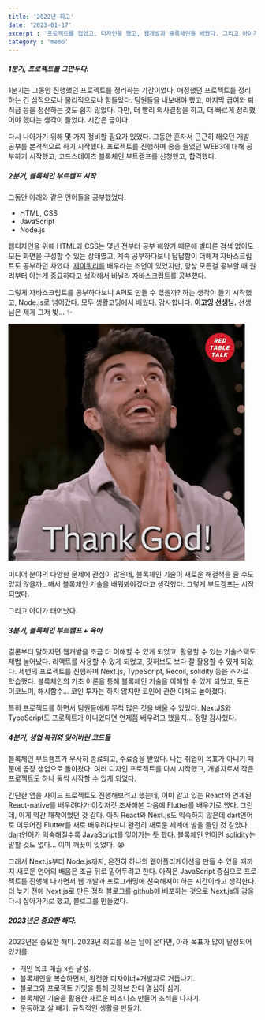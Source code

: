 ```yaml
---
title: '2022년 회고'
date: '2023-01-17'
excerpt : '프로젝트를 접었고, 디자인을 했고, 웹개발과 블록체인을 배웠다. 그리고 아이가 태어났다.'
category : 'memo'
---
```


##### 1분기, 프로젝트를 그만두다.
1분기는 그동안 진행했던 프로젝트를 정리하는 기간이었다. 애정했던 프로젝트를 정리하는 건 심적으로나 물리적으로나 힘들었다. 팀원들을 내보내야 했고, 마지막 급여와 퇴직금 등을 정산하는 것도 쉽지 않았다. 다만, 더 빨리 의사결정을 하고, 더 빠르게 정리했어야 했다는 생각이 들었다. 시간은 금이다.

다시 나아가기 위해 몇 가지 정비할 필요가 있었다. 그동안 혼자서 근근히 해오던 개발 공부를 본격적으로 하기 시작했다. 프로젝트를 진행하며 종종 들었던 WEB3에 대해 공부하기 시작했고, 코드스테이츠 블록체인 부트캠프를 신청했고, 합격했다.

##### 2분기, 블록체인 부트캠프 시작
그동안 아래와 같은 언어들을 공부했었다.

- HTML, CSS
- JavaScript
- Node.js 

웹디자인을 위해 HTML과 CSS는 몇년 전부터 공부 해왔기 때문에 별다른 검색 없이도 모든 화면을 구성할 수 있는 상태였고, 계속 공부하다보니 답답함이 더해져 자바스크립트도 공부하던 차였다. <u>제이쿼리를</u> 배우라는 조언이 있었지만, 항상 모든걸 공부할 때 원리부터 아는게 중요하다고 생각해서 바닐라 자바스크립트를 공부했다.

그렇게 자바스크립트를 공부하다보니 API도 만들 수 있을까? 하는 생각이 들기 시작했고, Node.js로 넘어갔다. 모두 생활코딩에서 배웠다. 감사합니다. **이고잉 선생님.** 선생님은 제게 그저 빛... ✨

![thx, god](/img/meme/thanksgod.gif)

미디어 분야의 다양한 문제에 관심이 많은데, 블록체인 기술이 새로운 해결책을 줄 수도 있지 않을까...해서 블록체인 기술을 배워봐야겠다고 생각했다. 그렇게 부트캠프는 시작되었다.

그리고 아이가 태어났다.

##### 3분기, 블록체인 부트캠프 + 육아
결론부터 말하자면 웹개발을 조금 더 이해할 수 있게 되었고, 활용할 수 있는 기술스택도 제법 늘어났다. 리액트를 사용할 수 있게 되었고, 깃허브도 보다 잘 활용할 수 있게 되었다. 세번의 프로젝트를 진행하며 Next.js, TypeScript, Recoil, solidity 등을 추가로 학습했다. 블록체인의 기초 이론을 통해 블록체인 기술을 이해할 수 있게 되었고, 토큰 이코노미, 해시함수... 코인 투자는 하지 않지만 코인에 관한 이해도 높아졌다.

특히 프로젝트를 하면서 팀원들에게 무척 많은 것을 배울 수 있었다. NextJS와 TypeScript도 프로젝트가 아니었다면 언제쯤 배우려고 했을지... 정말 감사했다.

##### 4분기, 생업 복귀와 잊어버린 코드들
블록체인 부트캠프가 무사히 종료되고, 수료증을 받았다. 나는 취업이 목표가 아니기 때문에 곧장 생업으로 돌아왔다. 여러 디자인 프로젝트를 다시 시작했고, 개발자로서 작은 프로젝트도 하나 둘씩 시작할 수 있게 되었다.

간단한 앱을 사이드 프로젝트도 진행해보려고 했는데, 이미 알고 있는 React와 연계된 React-native를 배우려다가 이것저것 조사해본 다음에 Flutter를 배우기로 했다. 그런데, 이게 약간 패착이었던 것 같다. 아직 React와 Next.js도 익숙하지 않은데 dart언어로 이루어진 Flutter를 새로 배우려다보니 완전히 새로운 세계에 발을 들인 것 같았다. dart언어가 익숙해질수록 JavaScript를 잊어가는 듯 했다. 블록체인 언어인 solidity는 말할 것도 없다... 이미 깨끗이 잊었다. 😭

그래서 Next.js부터 Node.js까지, 온전히 하나의 웹어플리케이션을 만들 수 있을 때까지 새로운 언어의 배움은 조금 뒤로 밀어두려고 한다. 아직은 JavaScript 중심으로 프로젝트를 진행해 나가면서 웹 개발과 프로그래밍에 친숙해져야 하는 시간이라고 생각한다. 더 늦기 전에 Next.js로 만든 정적 블로그를 github에 배포하는 것으로 Next.js의 감을 다시 잡아가기로 했고, 블로그를 만들었다.

##### 2023년은 중요한 해다.
2023년은 중요한 해다. 2023년 회고를 쓰는 날이 온다면, 아래 목표가 많이 달성되어 있기를.

- 개인 목표 매출 x원 달성.
- 블록체인을 복습하면서, 완전한 디자이너+개발자로 거듭나기.
- 블로그와 프로젝트 커밋을 통해 깃허브 잔디 열심히 심기.
- 블록체인 기술을 활용한 새로운 비즈니스 만들어 초석을 다지기.
- 운동하고 살 빼기. 규칙적인 생활을 만들기.


